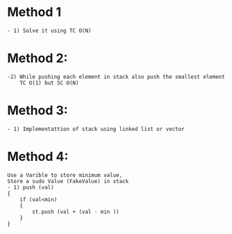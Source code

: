 # Method 1
    - 1) Solve it using TC O(N)
# Method 2:
    -2) While pushing each element in stack also push the smallest element
        TC O(1) but SC O(N)

# Method 3:
    - 1) Implementattion of stack using linked list or vector


# Method 4:
    Use a Varible to store minimum value,
    Store a sudo Value (FakeValue) in stack
    - 1) push (val)
    {
        if (val<min)
        {
            st.push (val + (val - min ))
        }
    }